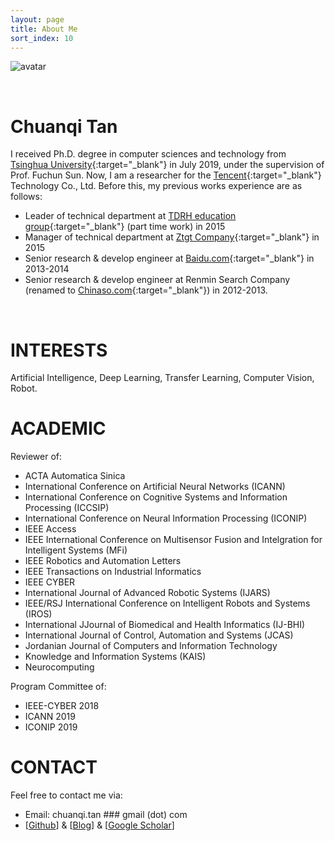 ```yaml
---
layout: page
title: About Me
sort_index: 10
---
```



![avatar](images/avatar.jpg)

<br/>

Chuanqi Tan
===========

I received Ph.D. degree in computer sciences and technology from [Tsinghua University](http://www.tsinghua.edu.cn){:target="_blank"} in July 2019, under the supervision of Prof. Fuchun Sun.
Now, I am a researcher for the [Tencent](https://www.tencent.com/){:target="_blank"} Technology Co., Ltd.
Before this, my previous works experience are as follows:

* Leader of technical department at [TDRH education group](http://www.baike.com/wiki/%E5%A4%A9%E5%9C%B0%E4%BA%BA%E5%92%8C%E6%95%99%E8%82%B2%E9%9B%86%E5%9B%A2){:target="_blank"} (part time work) in 2015
* Manager of technical department at [Ztgt Company](https://baike.baidu.com/item/%E4%B8%AD%E6%8A%95%E5%9B%BD%E6%B3%B0%EF%BC%88%E5%8C%97%E4%BA%AC%EF%BC%89%E6%8A%95%E8%B5%84%E7%AE%A1%E7%90%86%E6%9C%89%E9%99%90%E5%85%AC%E5%8F%B8){:target="_blank"} in 2015
* Senior research & develop engineer at [Baidu.com](http://www.baidu.com){:target="_blank"} in 2013-2014
* Senior research & develop engineer at Renmin Search Company (renamed to [Chinaso.com](http://www.chinaso.com){:target="_blank"}) in 2012-2013.


<br/>

INTERESTS
===========

Artificial Intelligence, Deep Learning, Transfer Learning, Computer Vision, Robot.

ACADEMIC
===========

Reviewer of: 
* ACTA Automatica Sinica
* International Conference on Artificial Neural Networks (ICANN)
* International Conference on Cognitive Systems and Information Processing (ICCSIP)
* International Conference on Neural Information Processing (ICONIP)
* IEEE Access
* IEEE International Conference on Multisensor Fusion and Intelgration for Intelligent Systems (MFi)
* IEEE Robotics and Automation Letters
* IEEE Transactions on Industrial Informatics
* IEEE CYBER
* International Journal of Advanced Robotic Systems (IJARS)
* IEEE/RSJ International Conference on Intelligent Robots and Systems (IROS)
* International JJournal of Biomedical and Health Informatics (IJ-BHI)
* International Journal of Control, Automation and Systems (JCAS)
* Jordanian Journal of Computers and Information Technology
* Knowledge and Information Systems (KAIS)
* Neurocomputing

Program Committee of:
* IEEE-CYBER 2018
* ICANN 2019
* ICONIP 2019


CONTACT
================

Feel free to contact me via:
* Email: chuanqi.tan ### gmail (dot) com
* [<a target="_blank" href="http://github.com/ChuanqiTan">Github</a>] &amp; [<a target="_blank" href="http://notes.tanchuanqi.com">Blog</a>] &amp; [<a target="_blank" href="https://scholar.google.com/citations?user=UEsWArkAAAAJ">Google Scholar</a>]

